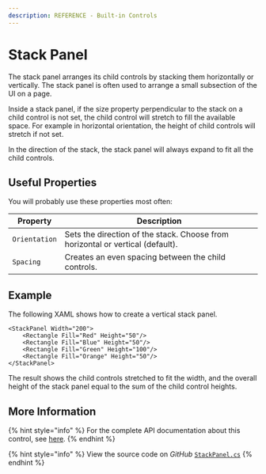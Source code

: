 ```yaml
---
description: REFERENCE - Built-in Controls
---
```


# Stack Panel

The stack panel arranges its child controls by stacking them horizontally or vertically. The stack panel is often used to arrange a small subsection of the UI on a page.

Inside a stack panel, if the size property perpendicular to the stack on a child control is not set, the child control will stretch to fill the available space. For example in horizontal orientation, the height of child controls will stretch if not set.

In the direction of the stack, the stack panel will always expand to fit all the child controls.

## Useful Properties

You will probably use these properties most often:

| Property      | Description                                                                    |
| ------------- | ------------------------------------------------------------------------------ |
| `Orientation` | Sets the direction of the stack. Choose from horizontal or vertical (default). |
| `Spacing`     | Creates an even spacing between the child controls.                            |

## Example

The following XAML shows how to create a vertical stack panel.

```markup
<StackPanel Width="200">
    <Rectangle Fill="Red" Height="50"/>
    <Rectangle Fill="Blue" Height="50"/>
    <Rectangle Fill="Green" Height="100"/>
    <Rectangle Fill="Orange" Height="50"/>
</StackPanel>
```

The result shows the child controls stretched to fit the width, and the overall height of the stack panel equal to the sum of the child control heights.

<!--figure><img src="../../.gitbook/assets/image (14) (2).png" alt=""><figcaption></figcaption></figure-->

## More Information

{% hint style="info" %}
For the complete API documentation about this control, see [here](http://reference.avaloniaui.net/api/Avalonia.Controls/StackPanel/).
{% endhint %}

{% hint style="info" %}
View the source code on _GitHub_ [`StackPanel.cs`](https://github.com/AvaloniaUI/Avalonia/blob/master/src/Avalonia.Controls/StackPanel.cs)
{% endhint %}
